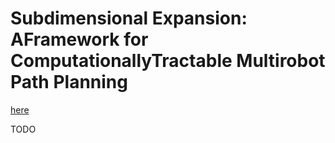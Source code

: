 
# Subdimensional Expansion:  AFramework for ComputationallyTractable Multirobot Path Planning

[here](https://www.google.com/url?sa=t&rct=j&q=&esrc=s&source=web&cd=&ved=2ahUKEwiY9LetvpbwAhVGDewKHXD4DKUQFjAAegQIBhAD&url=https%3A%2F%2Fs3-eu-west-1.amazonaws.com%2Fpstorage-cmu-348901238291901%2F12258185%2FSubdimensionalExpansionAFrameworkforComputationallyTractab.pdf&usg=AOvVaw3NTSWfX7vITAqVlgvXFFUa)

TODO